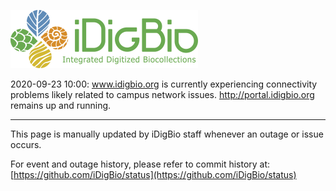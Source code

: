 ![image](IDigBio_Logo_RGB.png)

2020-09-23 10:00: www.idigbio.org is currently experiencing connectivity problems likely related to campus network issues.  http://portal.idigbio.org remains up and running.

----

This page is manually updated by iDigBio staff whenever an outage or issue occurs.

For event and outage history, please refer to commit history at: [https://github.com/iDigBio/status](https://github.com/iDigBio/status)
